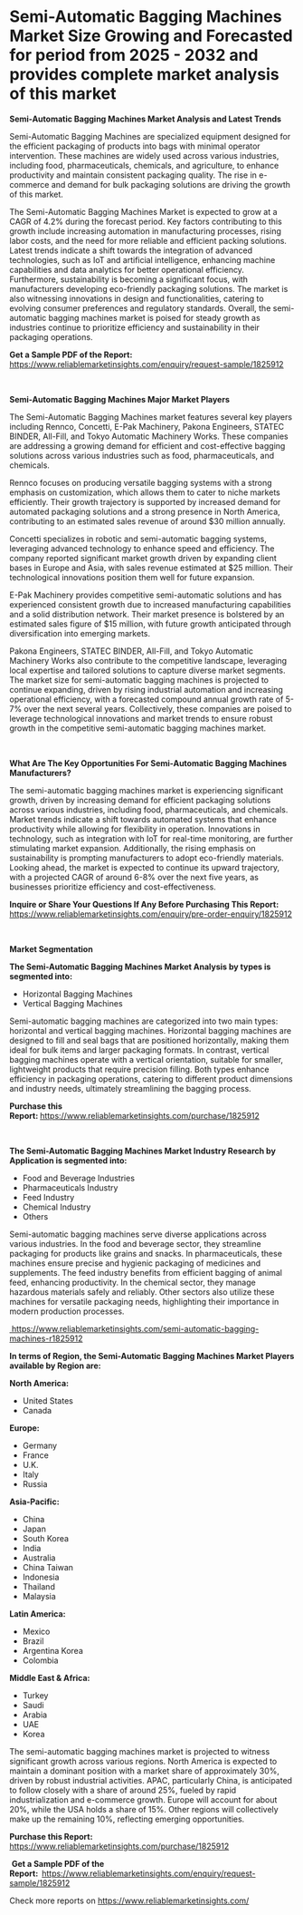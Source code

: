 <p><h1>Semi-Automatic Bagging Machines Market Size Growing and Forecasted for period from 2025 - 2032 and provides complete market analysis of this market</h1></p><p><strong>Semi-Automatic Bagging Machines Market Analysis and Latest Trends</strong></p>
<p><p>Semi-Automatic Bagging Machines are specialized equipment designed for the efficient packaging of products into bags with minimal operator intervention. These machines are widely used across various industries, including food, pharmaceuticals, chemicals, and agriculture, to enhance productivity and maintain consistent packaging quality. The rise in e-commerce and demand for bulk packaging solutions are driving the growth of this market.</p><p>The Semi-Automatic Bagging Machines Market is expected to grow at a CAGR of 4.2% during the forecast period. Key factors contributing to this growth include increasing automation in manufacturing processes, rising labor costs, and the need for more reliable and efficient packing solutions. Latest trends indicate a shift towards the integration of advanced technologies, such as IoT and artificial intelligence, enhancing machine capabilities and data analytics for better operational efficiency. Furthermore, sustainability is becoming a significant focus, with manufacturers developing eco-friendly packaging solutions. The market is also witnessing innovations in design and functionalities, catering to evolving consumer preferences and regulatory standards. Overall, the semi-automatic bagging machines market is poised for steady growth as industries continue to prioritize efficiency and sustainability in their packaging operations.</p></p>
<p><strong>Get a Sample PDF of the Report:&nbsp;</strong> <a href="https://www.reliablemarketinsights.com/enquiry/request-sample/1825912?utm_campaign=2650&utm_medium=2&utm_source=Github&utm_content=ia&utm_term=28022025&utm_id=semi-automatic-bagging-machines">https://www.reliablemarketinsights.com/enquiry/request-sample/1825912</a></p>
<p>&nbsp;</p>
<p><strong>Semi-Automatic Bagging Machines Major Market Players</strong></p>
<p><p>The Semi-Automatic Bagging Machines market features several key players including Rennco, Concetti, E-Pak Machinery, Pakona Engineers, STATEC BINDER, All-Fill, and Tokyo Automatic Machinery Works. These companies are addressing a growing demand for efficient and cost-effective bagging solutions across various industries such as food, pharmaceuticals, and chemicals.</p><p>Rennco focuses on producing versatile bagging systems with a strong emphasis on customization, which allows them to cater to niche markets efficiently. Their growth trajectory is supported by increased demand for automated packaging solutions and a strong presence in North America, contributing to an estimated sales revenue of around $30 million annually.</p><p>Concetti specializes in robotic and semi-automatic bagging systems, leveraging advanced technology to enhance speed and efficiency. The company reported significant market growth driven by expanding client bases in Europe and Asia, with sales revenue estimated at $25 million. Their technological innovations position them well for future expansion.</p><p>E-Pak Machinery provides competitive semi-automatic solutions and has experienced consistent growth due to increased manufacturing capabilities and a solid distribution network. Their market presence is bolstered by an estimated sales figure of $15 million, with future growth anticipated through diversification into emerging markets.</p><p>Pakona Engineers, STATEC BINDER, All-Fill, and Tokyo Automatic Machinery Works also contribute to the competitive landscape, leveraging local expertise and tailored solutions to capture diverse market segments. The market size for semi-automatic bagging machines is projected to continue expanding, driven by rising industrial automation and increasing operational efficiency, with a forecasted compound annual growth rate of 5-7% over the next several years. Collectively, these companies are poised to leverage technological innovations and market trends to ensure robust growth in the competitive semi-automatic bagging machines market.</p></p>
<p>&nbsp;</p>
<p><strong>What Are The Key Opportunities For Semi-Automatic Bagging Machines Manufacturers?</strong></p>
<p><p>The semi-automatic bagging machines market is experiencing significant growth, driven by increasing demand for efficient packaging solutions across various industries, including food, pharmaceuticals, and chemicals. Market trends indicate a shift towards automated systems that enhance productivity while allowing for flexibility in operation. Innovations in technology, such as integration with IoT for real-time monitoring, are further stimulating market expansion. Additionally, the rising emphasis on sustainability is prompting manufacturers to adopt eco-friendly materials. Looking ahead, the market is expected to continue its upward trajectory, with a projected CAGR of around 6-8% over the next five years, as businesses prioritize efficiency and cost-effectiveness.</p></p>
<p><strong>Inquire or Share Your Questions If Any Before Purchasing This Report:</strong> <a href="https://www.reliablemarketinsights.com/enquiry/pre-order-enquiry/1825912?utm_campaign=2650&utm_medium=2&utm_source=Github&utm_content=ia&utm_term=28022025&utm_id=semi-automatic-bagging-machines">https://www.reliablemarketinsights.com/enquiry/pre-order-enquiry/1825912</a></p>
<p>&nbsp;</p>
<p><strong>Market Segmentation</strong></p>
<p><strong>The Semi-Automatic Bagging Machines Market Analysis by types is segmented into:</strong></p>
<p><ul><li>Horizontal Bagging Machines</li><li>Vertical Bagging Machines</li></ul></p>
<p><p>Semi-automatic bagging machines are categorized into two main types: horizontal and vertical bagging machines. Horizontal bagging machines are designed to fill and seal bags that are positioned horizontally, making them ideal for bulk items and larger packaging formats. In contrast, vertical bagging machines operate with a vertical orientation, suitable for smaller, lightweight products that require precision filling. Both types enhance efficiency in packaging operations, catering to different product dimensions and industry needs, ultimately streamlining the bagging process.</p></p>
<p><strong>Purchase this Report:&nbsp;</strong><a href="https://www.reliablemarketinsights.com/purchase/1825912?utm_campaign=2650&utm_medium=2&utm_source=Github&utm_content=ia&utm_term=28022025&utm_id=semi-automatic-bagging-machines">https://www.reliablemarketinsights.com/purchase/1825912</a></p>
<p>&nbsp;</p>
<p><strong>The Semi-Automatic Bagging Machines Market Industry Research by Application is segmented into:</strong></p>
<p><ul><li>Food and Beverage Industries</li><li>Pharmaceuticals Industry</li><li>Feed Industry</li><li>Chemical Industry</li><li>Others</li></ul></p>
<p><p>Semi-automatic bagging machines serve diverse applications across various industries. In the food and beverage sector, they streamline packaging for products like grains and snacks. In pharmaceuticals, these machines ensure precise and hygienic packaging of medicines and supplements. The feed industry benefits from efficient bagging of animal feed, enhancing productivity. In the chemical sector, they manage hazardous materials safely and reliably. Other sectors also utilize these machines for versatile packaging needs, highlighting their importance in modern production processes.</p></p>
<p><a href="https://www.reliablemarketinsights.com/semi-automatic-bagging-machines-r1825912?utm_campaign=2650&utm_medium=2&utm_source=Github&utm_content=ia&utm_term=28022025&utm_id=semi-automatic-bagging-machines">&nbsp;https://www.reliablemarketinsights.com/semi-automatic-bagging-machines-r1825912</a></p>
<p><strong>In terms of Region, the Semi-Automatic Bagging Machines Market Players available by Region are:</strong></p>
<p>
    <p> <strong> North America: </strong>
        <ul>
            <li>United States</li>
            <li>Canada</li>
        </ul>
        </p> 
    <p> <strong> Europe: </strong>
        <ul>
            <li>Germany</li>
            <li>France</li>
            <li>U.K.</li>
            <li>Italy</li>
            <li>Russia</li>
        </ul>
        </p> 
    <p> <strong> Asia-Pacific: </strong>
        <ul>
            <li>China</li>
            <li>Japan</li>
            <li>South Korea</li>
            <li>India</li>
            <li>Australia</li>
            <li>China Taiwan</li>
            <li>Indonesia</li>
            <li>Thailand</li>
            <li>Malaysia</li>
        </ul>
        </p> 
    <p> <strong> Latin America: </strong>
        <ul>
            <li>Mexico</li>
            <li>Brazil</li>
            <li>Argentina Korea</li>
            <li>Colombia</li>
        </ul>
        </p> 
    <p> <strong> Middle East & Africa: </strong>
        <ul>
            <li>Turkey</li>
            <li>Saudi</li>
            <li>Arabia</li>
            <li>UAE</li>
            <li>Korea</li>
        </ul>
    </p>
    </p>
<p><p>The semi-automatic bagging machines market is projected to witness significant growth across various regions. North America is expected to maintain a dominant position with a market share of approximately 30%, driven by robust industrial activities. APAC, particularly China, is anticipated to follow closely with a share of around 25%, fueled by rapid industrialization and e-commerce growth. Europe will account for about 20%, while the USA holds a share of 15%. Other regions will collectively make up the remaining 10%, reflecting emerging opportunities.</p></p>
<p><strong>Purchase this Report: </strong><a href="https://www.reliablemarketinsights.com/purchase/1825912?utm_campaign=2650&utm_medium=2&utm_source=Github&utm_content=ia&utm_term=28022025&utm_id=semi-automatic-bagging-machines">https://www.reliablemarketinsights.com/purchase/1825912</a></p>
<p>&nbsp;<strong>Get a Sample PDF of the Report:&nbsp;&nbsp;</strong><a href="https://www.reliablemarketinsights.com/enquiry/request-sample/1825912?utm_campaign=2650&utm_medium=2&utm_source=Github&utm_content=ia&utm_term=28022025&utm_id=semi-automatic-bagging-machines">https://www.reliablemarketinsights.com/enquiry/request-sample/1825912</a></p>
<p><strong></strong></p>
<p>Check more reports on <a href="https://www.reliablemarketinsights.com/?utm_campaign=2650&utm_medium=2&utm_source=Github&utm_content=ia&utm_term=28022025&utm_id=semi-automatic-bagging-machines">https://www.reliablemarketinsights.com/</a></p>